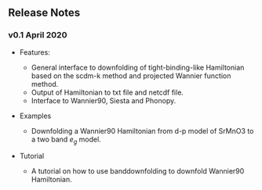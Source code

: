 ##  Release Notes

### v0.1 April 2020
* Features:

  * General interface to downfolding of tight-binding-like Hamiltonian based on the scdm-k method and projected Wannier function method.
  * Output of Hamiltonian to txt file and netcdf file.
  * Interface to Wannier90, Siesta and Phonopy.

* Examples

  * Downfolding a Wannier90 Hamiltonian from d-p model of SrMnO3 to a two band $e_g$ model.

* Tutorial

  * A tutorial on how to use banddownfolding to downfold Wannier90 Hamiltonian.


